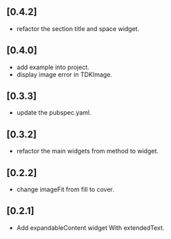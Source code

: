 ## [0.4.2]

* refactor the section title and space widget.

## [0.4.0]

* add example into project. 
* display image error in TDKImage.

## [0.3.3]

* update the pubspec.yaml.

## [0.3.2]

* refactor the main widgets from method to widget.

## [0.2.2]

* change imageFit from fill to cover.

## [0.2.1]

* Add expandableContent widget With extendedText.






